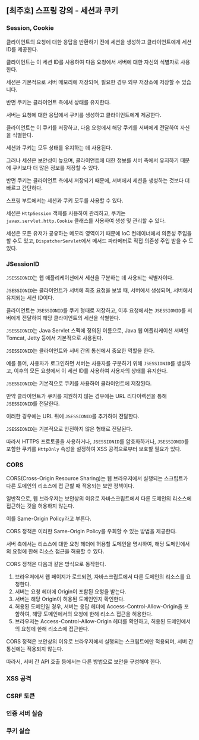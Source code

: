 ## [최주호] 스프링 강의 - 세션과 쿠키

### Session, Cookie

클라이언트의 요청에 대한 응답을 반환하기 전에 세션을 생성하고 클라이언트에게 세션 ID를 제공한다.

클라이언트는 이 세션 ID를 사용하여 다음 요청에서 서버에 대한 자신의 식별자로 사용한다.

세션은 기본적으로 서버 메모리에 저장되며, 필요한 경우 외부 저장소에 저장할 수 있습니다.

반면 쿠키는 클라이언트 측에서 상태를 유지한다.

서버는 요청에 대한 응답에서 쿠키를 생성하고 클라이언트에게 제공한다.

클라이언트는 이 쿠키를 저장하고, 다음 요청에서 해당 쿠키를 서버에게 전달하여 자신을 식별한다.

세션과 쿠키는 모두 상태를 유지하는 데 사용된다.

그러나 세션은 보안성이 높으며, 클라이언트에 대한 정보를 서버 측에서 유지하기 때문에 쿠키보다 더 많은 정보를 저장할 수 있다.

반면 쿠키는 클라이언트 측에서 저장되기 때문에, 서버에서 세션을 생성하는 것보다 더 빠르고 간단하다.

스프링 부트에서는 세션과 쿠키 모두를 사용할 수 있다.

세션은 `HttpSession` 객체를 사용하여 관리하고, 쿠키는 `javax.servlet.http.Cookie` 클래스를 사용하여 생성 및 관리할 수 있다.

세션은 모든 유저가 공유하는 메모리 영역이기 때문에 IoC 컨테이너에서 의존성 주입을 할 수도 있고, `DispatcherServlet`에서 메서드 파라메터로 직접 의존성 주입 받을 수 도 있다.

### JSessionID

`JSESSIONID`는 웹 애플리케이션에서 세션을 구분하는 데 사용되는 식별자이다.

`JSESSIONID`는 클라이언트가 서버에 최초 요청을 보낼 때, 서버에서 생성되며, 서버에서 유지되는 세션 ID이다.

클라이언트는 `JSESSIONID`를 쿠키 형태로 저장하고, 이후 요청에서는 `JSESSIONID`를 서버에게 전달하여 해당 클라이언트의 세션을 식별한다.

`JSESSIONID`는 Java Servlet 스펙에 정의된 이름으로, Java 웹 어플리케이션 서버인 Tomcat, Jetty 등에서 기본적으로 사용된다.

`JSESSIONID`는 클라이언트와 서버 간의 통신에서 중요한 역할을 한다.

예를 들어, 사용자가 로그인하면 서버는 사용자를 구분하기 위해 `JSESSIONID`를 생성하고, 이후의 모든 요청에서 이 세션 ID를 사용하여 사용자의 상태를 유지한다.

`JSESSIONID`는 기본적으로 쿠키를 사용하여 클라이언트에 저장된다.

만약 클라이언트가 쿠키를 지원하지 않는 경우에는 URL 리다이렉션을 통해 `JSESSIONID`를 전달한다.

이러한 경우에는 URL 뒤에 `JSESSIONID`를 추가하여 전달한다.

`JSESSIONID`는 기본적으로 안전하지 않은 형태로 전달된다.

따라서 HTTPS 프로토콜을 사용하거나, `JSESSIONID`를 암호화하거나, `JSESSIONID`를 포함한 쿠키를 `HttpOnly` 속성을 설정하여 XSS 공격으로부터 보호할 필요가 있다.

### CORS

CORS(Cross-Origin Resource Sharing)는 웹 브라우저에서 실행되는 스크립트가 다른 도메인의 리소스에 접
근할 때 적용되는 보안 정책이다.

일반적으로, 웹 브라우저는 보안상의 이유로 자바스크립트에서 다른 도메인의 리소스에 접근하는 것을 허용하지 않는다.

이를 Same-Origin Policy라고 부른다.

CORS 정책은 이러한 Same-Origin Policy를 우회할 수 있는 방법을 제공한다.

서버 측에서는 리소스에 대한 요청 헤더에 허용할 도메인을 명시하여, 해당 도메인에서의 요청에 한해 리소스 접근을 허용할 수 있다.

CORS 정책은 다음과 같은 방식으로 동작한다.

1. 브라우저에서 웹 페이지가 로드되면, 자바스크립트에서 다른 도메인의 리소스를 요청한다.
2. 서버는 요청 헤더에 Origin이 포함된 요청을 받는다.
3. 서버는 해당 Origin이 허용된 도메인인지 확인한다.
4. 허용된 도메인일 경우, 서버는 응답 헤더에 Access-Control-Allow-Origin을 포함하여, 해당 도메인에서의 요청에 한해 리소스 접근을 허용한다.
5. 브라우저는 Access-Control-Allow-Origin 헤더를 확인하고, 허용된 도메인에서의 요청에 한해 리소스에
   접근한다.

CORS 정책은 보안상의 이유로 브라우저에서 실행되는 스크립트에만 적용되며, 서버 간 통신에는 적용되지 않는다.

따라서, 서버 간 API 호출 등에서는 다른 방법으로 보안을 구성해야 한다.

### XSS 공격

### CSRF 토큰

### 인증 서버 실습

### 쿠키 실습
